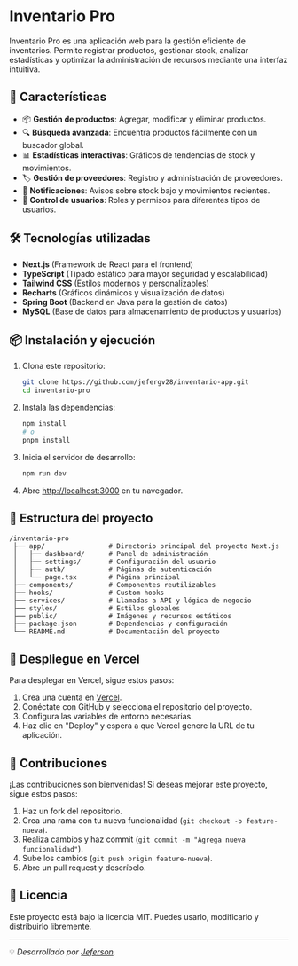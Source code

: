 # Inventario Pro

Inventario Pro es una aplicación web para la gestión eficiente de inventarios. Permite registrar productos, gestionar stock, analizar estadísticas y optimizar la administración de recursos mediante una interfaz intuitiva.

## 🚀 Características

- 📦 **Gestión de productos**: Agregar, modificar y eliminar productos.
- 🔍 **Búsqueda avanzada**: Encuentra productos fácilmente con un buscador global.
- 📊 **Estadísticas interactivas**: Gráficos de tendencias de stock y movimientos.
- 🏷 **Gestión de proveedores**: Registro y administración de proveedores.
- 🔔 **Notificaciones**: Avisos sobre stock bajo y movimientos recientes.
- 🔐 **Control de usuarios**: Roles y permisos para diferentes tipos de usuarios.

## 🛠 Tecnologías utilizadas

- **Next.js** (Framework de React para el frontend)
- **TypeScript** (Tipado estático para mayor seguridad y escalabilidad)
- **Tailwind CSS** (Estilos modernos y personalizables)
- **Recharts** (Gráficos dinámicos y visualización de datos)
- **Spring Boot** (Backend en Java para la gestión de datos)
- **MySQL** (Base de datos para almacenamiento de productos y usuarios)

## 📦 Instalación y ejecución

1. Clona este repositorio:

   ```bash
   git clone https://github.com/jefergv28/inventario-app.git
   cd inventario-pro
   ```

2. Instala las dependencias:

   ```bash
   npm install
   # o
   pnpm install
   ```

3. Inicia el servidor de desarrollo:

   ```bash
   npm run dev
   ```

4. Abre [http://localhost:3000](http://localhost:3000) en tu navegador.

## 📂 Estructura del proyecto

```
/inventario-pro
 ├── app/                # Directorio principal del proyecto Next.js
 │   ├── dashboard/      # Panel de administración
 │   ├── settings/       # Configuración del usuario
 │   ├── auth/           # Páginas de autenticación
 │   └── page.tsx        # Página principal
 ├── components/         # Componentes reutilizables
 ├── hooks/              # Custom hooks
 ├── services/           # Llamadas a API y lógica de negocio
 ├── styles/             # Estilos globales
 ├── public/             # Imágenes y recursos estáticos
 ├── package.json        # Dependencias y configuración
 └── README.md           # Documentación del proyecto
```

## 🚀 Despliegue en Vercel

Para desplegar en Vercel, sigue estos pasos:

1. Crea una cuenta en [Vercel](https://vercel.com/).
2. Conéctate con GitHub y selecciona el repositorio del proyecto.
3. Configura las variables de entorno necesarias.
4. Haz clic en "Deploy" y espera a que Vercel genere la URL de tu aplicación.

## 🤝 Contribuciones

¡Las contribuciones son bienvenidas! Si deseas mejorar este proyecto, sigue estos pasos:

1. Haz un fork del repositorio.
2. Crea una rama con tu nueva funcionalidad (`git checkout -b feature-nueva`).
3. Realiza cambios y haz commit (`git commit -m "Agrega nueva funcionalidad"`).
4. Sube los cambios (`git push origin feature-nueva`).
5. Abre un pull request y descríbelo.

## 📄 Licencia

Este proyecto está bajo la licencia MIT. Puedes usarlo, modificarlo y distribuirlo libremente.

---

💡 _Desarrollado por [Jeferson](https://github.com/jefergv28)._
